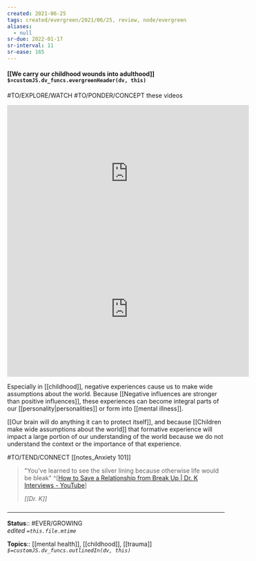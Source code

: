 ```yaml
---
created: 2021-06-25
tags: created/evergreen/2021/06/25, review, node/evergreen
aliases:
  - null
sr-due: 2022-01-17
sr-interval: 11
sr-ease: 165
---
```


#### [[We carry our childhood wounds into adulthood]] `$=customJS.dv_funcs.evergreenHeader(dv, this)`

#TO/EXPLORE/WATCH #TO/PONDER/CONCEPT these videos
<iframe width="560" height="315" src="https://www.youtube.com/embed/0m8iATgqzcw" title="YouTube video player" frameborder="0" allow="accelerometer; autoplay; clipboard-write; encrypted-media; gyroscope; picture-in-picture" allowfullscreen></iframe>
<iframe width="560" height="315" src="https://www.youtube.com/embed/4DUkpWgcR8s" title="YouTube video player" frameborder="0" allow="accelerometer; autoplay; clipboard-write; encrypted-media; gyroscope; picture-in-picture" allowfullscreen></iframe>


Especially in [[childhood]], negative experiences cause us to make wide assumptions about the world. Because [[Negative influences are stronger than positive influences]], these experiences can become integral parts of our [[personality|personalities]] or form into [[mental illness]].

[[Our brain will do anything it can to protect itself]], and because
[[Children make wide assumptions about the world]] that formative experience will impact a large portion of our understanding of the world because we do not understand the context or the importance of that experience. 

#TO/TEND/CONNECT [[notes_Anxiety 101]]

 > "You've learned to see the silver lining because otherwise life would be bleak" 
 > ^[[How to Save a Relationship from Break Up | Dr. K Interviews - YouTube](https://youtu.be/YLO3XpPOEP8?t=4284)]
 > 
 > <cite>[[Dr. K]]</cite>
### <hr class="footnote"/>

**Status**:: #EVER/GROWING  
*edited `=this.file.mtime`*

**Topics**:: [[mental health]], [[childhood]], [[trauma]]
*`$=customJS.dv_funcs.outlinedIn(dv, this)`*
